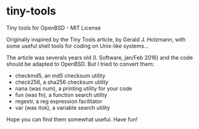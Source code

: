 # tiny-tools
Tiny tools for OpenBSD - MIT License

Originally inspired by the Tiny Tools article, by Gerald J. Holzmann, with some useful shell tools for coding on Unix-like systems...

The article was severals years old (I. Software, jan/Feb 2016) and the code should be adapted to OpenBSD. But I tried to convert them: 

- checkmd5, an md5 checksum utility
- check256, a sha256 checksum utility
- nana (was num), a printing utility for your code
- fun (was fn), a function search utility
- regextr, a reg expression facilitator
- var (was itok), a variable search utility

Hope you can find them somewhat useful. Have fun!
